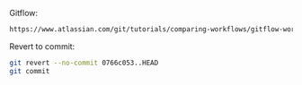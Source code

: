 Gitflow:
```html
https://www.atlassian.com/git/tutorials/comparing-workflows/gitflow-workflow
```

Revert to commit:
```bash
git revert --no-commit 0766c053..HEAD
git commit
```
